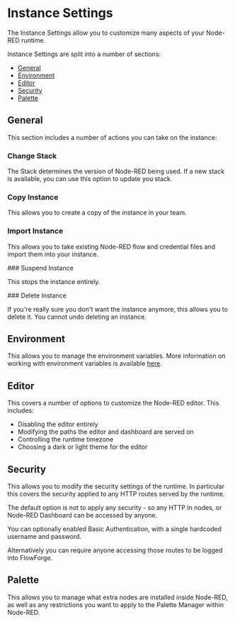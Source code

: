# Instance Settings

The Instance Settings allow you to customize many aspects of your Node-RED runtime.

Instance Settings are split into a number of sections:

 - [General](#general)
 - [Environment](#environment)
 - [Editor](#editor)
 - [Security](#security)
 - [Palette](#palette)

## General

This section includes a number of actions you can take on the instance:

### Change Stack

The Stack determines the version of Node-RED being used. If a new stack
is available, you can use this option to update you stack.

### Copy Instance

This allows you to create a copy of the instance in your team. 

### Import Instance

This allows you to take existing Node-RED flow and credential files and import them
into your instance.

### Suspend Instance

This stops the instance entirely.

### Delete Instance

If you're really sure you don't want the instance anymore, this allows you to delete
it. You cannot undo deleting an instance.

## Environment

This allows you to manage the environment variables. More information
on working with environment variables is available [here](./envvar.md).

## Editor

This covers a number of options to customize the Node-RED editor. This includes:

 - Disabling the editor entirely
 - Modifying the paths the editor and dashboard are served on
 - Controlling the runtime timezone
 - Choosing a dark or light theme for the editor

## Security

This allows you to modify the security settings of the runtime. In particular
this covers the security applied to any HTTP routes served by the runtime.

The default option is not to apply any security - so any HTTP In nodes, or Node-RED
Dashboard can be accessed by anyone.

You can optionally enabled Basic Authentication, with a single hardcoded username
and password.

Alternatively you can require anyone accessing those routes to be logged into
FlowForge.

## Palette

This allows you to manage what extra nodes are installed inside Node-RED, as well
as any restrictions you want to apply to the Palette Manager within Node-RED.
